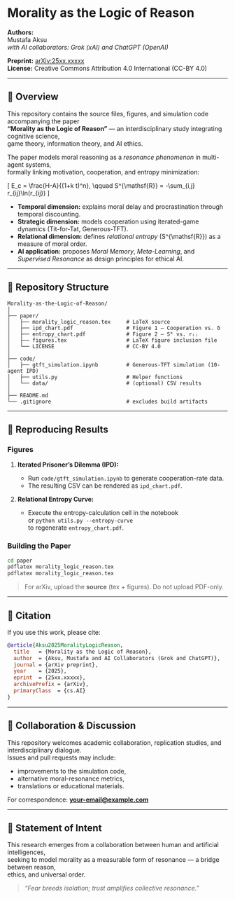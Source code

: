 # Morality as the Logic of Reason

**Authors:**  
Mustafa Aksu  
*with AI collaborators: Grok (xAI) and ChatGPT (OpenAI)*  

**Preprint:** [arXiv:25xx.xxxxx](https://arxiv.org/abs/25xx.xxxxx)  
**License:** Creative Commons Attribution 4.0 International (CC-BY 4.0)

---

## 📘 Overview

This repository contains the source files, figures, and simulation code accompanying the paper  
**“Morality as the Logic of Reason”** — an interdisciplinary study integrating cognitive science,  
game theory, information theory, and AI ethics.

The paper models moral reasoning as a *resonance phenomenon* in multi-agent systems,  
formally linking motivation, cooperation, and entropy minimization:

\[
E_c = \frac{H-A}{(1+k t)^n}, \qquad 
S^{\mathsf{R}} = -\sum_{i,j} r_{ij}\ln(r_{ij})
\]

- **Temporal dimension:** explains moral delay and procrastination through temporal discounting.  
- **Strategic dimension:** models cooperation using iterated-game dynamics (Tit-for-Tat, Generous-TFT).  
- **Relational dimension:** defines *relational entropy* \(S^{\mathsf{R}}\) as a measure of moral order.  
- **AI application:** proposes *Moral Memory*, *Meta-Learning*, and *Supervised Resonance* as design principles for ethical AI.

---

## 🧩 Repository Structure

```
Morality-as-the-Logic-of-Reason/
│
├── paper/
│   ├── morality_logic_reason.tex     # LaTeX source
│   ├── ipd_chart.pdf                 # Figure 1 – Cooperation vs. δ
│   ├── entropy_chart.pdf             # Figure 2 – Sᴿ vs. rᵢⱼ
│   ├── figures.tex                   # LaTeX figure inclusion file
│   └── LICENSE                       # CC-BY 4.0
│
├── code/
│   ├── gtft_simulation.ipynb         # Generous-TFT simulation (10-agent IPD)
│   ├── utils.py                      # Helper functions
│   └── data/                         # (optional) CSV results
│
├── README.md
└── .gitignore                        # excludes build artifacts
```

---

## 🔬 Reproducing Results

### Figures
1. **Iterated Prisoner’s Dilemma (IPD):**
   - Run `code/gtft_simulation.ipynb` to generate cooperation-rate data.
   - The resulting CSV can be rendered as `ipd_chart.pdf`.

2. **Relational Entropy Curve:**
   - Execute the entropy-calculation cell in the notebook  
     or `python utils.py --entropy-curve`  
     to regenerate `entropy_chart.pdf`.

### Building the Paper
```bash
cd paper
pdflatex morality_logic_reason.tex
pdflatex morality_logic_reason.tex
```
> For arXiv, upload the **source** (tex + figures). Do not upload PDF-only.

---

## 🧠 Citation
If you use this work, please cite:

```bibtex
@article{Aksu2025MoralityLogicReason,
  title   = {Morality as the Logic of Reason},
  author  = {Aksu, Mustafa and AI Collaborators (Grok and ChatGPT)},
  journal = {arXiv preprint},
  year    = {2025},
  eprint  = {25xx.xxxxx},
  archivePrefix = {arXiv},
  primaryClass  = {cs.AI}
}
```

---

## 🤝 Collaboration & Discussion
This repository welcomes academic collaboration, replication studies, and interdisciplinary dialogue.  
Issues and pull requests may include:
- improvements to the simulation code,
- alternative moral-resonance metrics,
- translations or educational materials.

For correspondence: **your-email@example.com**

---

## 🌌 Statement of Intent
This research emerges from a collaboration between human and artificial intelligences,  
seeking to model morality as a measurable form of resonance — a bridge between reason,  
ethics, and universal order.

> *“Fear breeds isolation; trust amplifies collective resonance.”*
